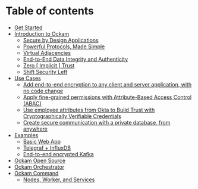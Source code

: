 # Table of contents

* [Get Started](README.md)
* [Introduction to Ockam](<README (1).md>)
  * [Secure by Design Applications](readme/secure-by-design-applications.md)
  * [Powerful Protocols, Made Simple](readme/powerful-protocols-made-simple.md)
  * [Virtual Adjacencies](virtually-adjacent-endpoints.md)
  * [End-to-End Data Integrity and Authenticity](readme/end-to-end-data-integrity-and-authenticity.md)
  * [Zero \[ Implicit \] Trust](readme/zero-implicit-trust.md)
  * [Shift Security Left](readme/shift-security-left.md)
* [Use Cases](use-cases/README.md)
  * [Add end-to-end encryption to any client and server application, with no code change](use-cases/add-end-to-end-encryption-to-any-client-and-server-application-with-no-code-change.md)
  * [Apply fine-grained permissions with Attribute-Based Access Control (ABAC)](use-cases/apply-fine-grained-permissions-with-attribute-based-access-control-abac.md)
  * [Use employee attributes from Okta to Build Trust with Cryptographically Verifiable Credentials](use-cases/use-employee-attributes-from-okta-to-build-trust-with-cryptographically-verifiable-credentials.md)
  * [Create secure communication with a private database, from anywhere](use-cases/create-secure-communication-with-a-private-database-from-anywhere.md)
* [Examples](examples/README.md)
  * [Basic Web App](examples/basic-web-app.md)
  * [Telegraf + InfluxDB](examples/telegraf-+-influxdb.md)
  * [End-to-end encrypted Kafka](examples/end-to-end-encrypted-kafka.md)
* [Ockam Open Source](ockam-open-source.md)
* [Ockam Orchestrator](ockam-orchestrator.md)
* [Ockam Command](ockam-command/README.md)
  * [Nodes, Worker, and Services](ockam-command/nodes-worker-and-services.md)
